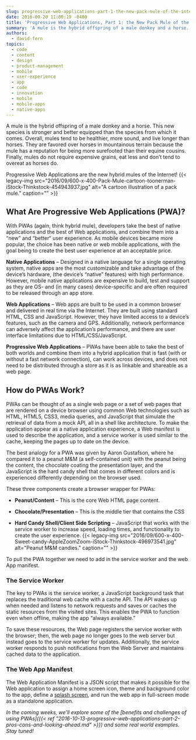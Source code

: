 ```yaml
---
slug: progressive-web-applications-part-1-the-new-pack-mule-of-the-internet
date: 2016-09-20 11:00:19 -0400
title: 'Progressive Web Applications, Part 1: the New Pack Mule of the Internet'
summary: 'A mule is the hybrid offspring of a male donkey and a horse. This new species is stronger and better equipped than the species from which it comes. Overall, mules tend to be healthier, more sound, and live longer than horses. They are favored over horses in mountainous terrain because the mule has a reputation for being more surefooted than their equine cousins.'
authors:
  - david-fern
topics:
  - code
  - content
  - design
  - product-management
  - mobile
  - user-experience
  - app
  - code
  - innovation
  - mobile
  - mobile-apps
  - native-apps
---
```


A mule is the hybrid offspring of a male donkey and a horse. This new species is stronger and better equipped than the species from which it comes. Overall, mules tend to be healthier, more sound, and live longer than horses. They are favored over horses in mountainous terrain because the mule has a reputation for being more surefooted than their equine cousins. Finally, mules do not require expensive grains, eat less and don&#8217;t tend to overeat as horses do.

Progressive Web Applications are the new hybrid mules of the Internet! {{< legacy-img src="2016/09/600-x-400-Pack-Mule-cartoon-toonerman-iStock-Thinkstock-454943937.jpg" alt="A cartoon illustration of a pack mule." caption="" >}} 

## What Are Progressive Web Applications (PWA)?

With PWAs (again, think hybrid mule), developers take the best of native applications and the best of Web applications, and combine them into a “new” and “better“ user experience. As mobile devices became more popular, the choice has been native or web mobile applications, with the goal being to create the best user experience at an acceptable price.

**Native Applications** – Designed in a native language for a single operating system, native apps are the most customizable and take advantage of the device’s hardware, (the device’s “native” features) with high performance. However, mobile native applications are expensive to build, test and support as they are OS- and (in many cases) device-specific and are often required to be released through an app store.

**Web Applications** &#8211; Web apps are built to be used in a common browser and delivered in real time via the Internet. They are built using standard HTML, CSS and JavaScript. However, they have limited access to a device’s features, such as the camera and GPS. Additionally, network performance can adversely affect the application’s performance, and there are user interface limitations due to HTML/CSS/JavaScript.

**Progressive Web Applications** – PWAs have been able to take the best of both worlds and combine them into a hybrid application that is fast (with or without a fast network connection), can work across devices, and does not need to be distributed through a store as it is as linkable and shareable as a web page.

## How do PWAs Work?

PWAs can be thought of as a single web page or a set of web pages that are rendered on a device browser using common Web technologies such as HTML, HTML5, CSS3, media queries, and JavaScript that simulate the retrieval of data from a mock API, all in a shell like architecture. To make the application appear as a native application experience, a Web manifest is used to describe the application, and a service worker is used similar to the cache, keeping the pages up to date on the device.

The best analogy for a PWA was given by Aaron Gustafson, where he compared it to a peanut M&M (a self-contained unit) with the peanut being the content, the chocolate coating the presentation layer, and the JavaScript is the hard candy shell that comes in different colors and is experienced differently depending on the browser used.

These three components create a browser wrapper for PWAs:

  * **Peanut/Content** – This is the core Web HTML page content.

  * **Chocolate/Presentation** – This is the middle tier that contains the CSS

  * **Hard Candy Shell/Client Side Scripting** – JavaScript that works with the service worker to increase speed, loading times, and functionality to create the user experience. {{< legacy-img src="2016/09/600-x-400-Sweet-candy-AppleZoomZoom-iStock-Thinkstock-496973541.jpg" alt="Peanut M&M candies." caption="" >}} 

To pull the PWA together we need to add in the service worker and the web App manifest.

### The Service Worker

The key to PWAs is the service worker, a JavaScript background task that replaces the traditional web cache with a cache API. The API wakes up when needed and listens to network requests and saves or caches the static resources from the visited sites. This enables the PWA to function even when offline, making the app “always available.”

To save these resources, the Web page registers the service worker with the browser; then, the web page no longer goes to the web server but instead goes to the service worker for updates. Additionally, the service worker responds to push notifications from the Web Server and maintains cached data to the application.

### The Web App Manifest

The Web Application Manifest is a JSON script that makes it possible for the Web application to assign a home screen icon, theme and background color to the app, define a [splash screen](https://developers.google.com/web/updates/2015/10/splashscreen?hl=en), and run the web app in full-screen mode as a standalone application.


_In the coming weeks, we’ll explore some of the [benefits and challenges of using PWAs]({{< ref "2016-10-13-progressive-web-applications-part-2-pros-cons-and-looking-ahead.md" >}}) and some real world examples. Stay tuned!_
